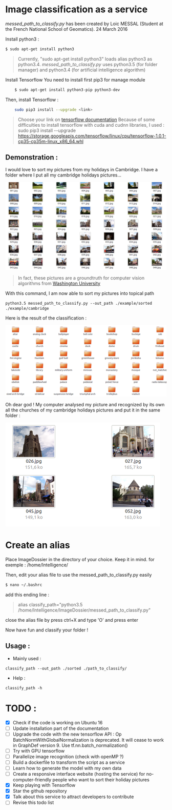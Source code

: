 # Image classification as a service

*messed_path_to_classify.py* has been created by Loic MESSAL (Student at the French National School of Geomatics).
24 March 2016

Install python3 :
```sh 
$ sudo apt-get install python3 
```
> Currently, "sudo apt-get install python3" loads alias python3 as python3.4.
*messed_path_to_classify.py* uses python3.5 (for folder manager) and python3.4 (for artificial intelligence algorithm)


Install Tensorflow
	You need to install first pip3 for manage module	
```sh
	$ sudo apt-get install python3-pip python3-dev
```
Then, install Tensorflow :
```sh
	sudo pip3 install --upgrade <link>
```
> Choose your link on [tensorflow documentation](https://www.tensorflow.org/install/install_linux#the_url_of_the_tensorflow_python_package)
Because of some difficulties to install tensorflow with cuda and cudnn libraries, I used : 
> sudo pip3 install --upgrade https://storage.googleapis.com/tensorflow/linux/cpu/tensorflow-1.0.1-cp35-cp35m-linux_x86_64.whl



## Demonstration : 
I would love to sort my pictures from my holidays in Cambridge. I have a folder where I put all my cambridge holidays pictures... 

![messed_path](assets/image/cambridge_mess.png)

> In fact, these pictures are a groundtruth for computer vision algorithms from [Washington University](http://imagedatabase.cs.washington.edu/groundtruth/)

With this command, I am now able to sort my pictures into topical path
```
python3.5 messed_path_to_classify.py --out_path ./example/sorted ./example/cambridge
```

Here is the result of the classification : 

![messed_path](assets/image/sorted_path.png)

Oh dear god ! My computer analysed my picture and recognized by its own all the churches of my cambridge holidays pictures and put it in the same folder : 

![messed_path](assets/image/churches.png)


# Create an alias
Place ImageDossier in the directory of your choice. Keep it in mind.
for exemple : /home/Intelligence/

Then, edit your alias file to use the messed_path_to_classify.py easily
```sh
$ nano ~/.bashrc
```
add this ending line : 
> alias classify_path="python3.5 /home/Intelligence/ImageDossier/messed_path_to_classify.py"

close the alias file by press ctrl+X and type 'O' and press enter


Now have fun and classify your folder ! 

## Usage : 
- Mainly used : 
```
classify_path --out_path ./sorted ./path_to_classify/
```

- Help :
```
classify_path -h
```

# TODO : 

- [x] Check if the code is working on Ubuntu 16
- [ ] Update installation part of the documentation
- [ ] Upgrade the code with the new tensorflow API : Op BatchNormWithGlobalNormalization is deprecated. It will cease to work in GraphDef version 9. Use tf.nn.batch_normalization() 
- [ ] Try with GPU tensorflow
- [ ] Parallelize image recognition (check with openMP ?)
- [ ] Build a dockerfile to transform the script as a service 
- [ ] Learn how to generate the model with my own data
- [ ] Create a responsive interface website (hosting the service) for no-computer-friendly people who want to sort their holiday pictures
- [x] Keep playing with Tensorflow
- [x] Star the github repository
- [x] Talk about this service to attract developers to contribute
- [ ] Revise this todo list
